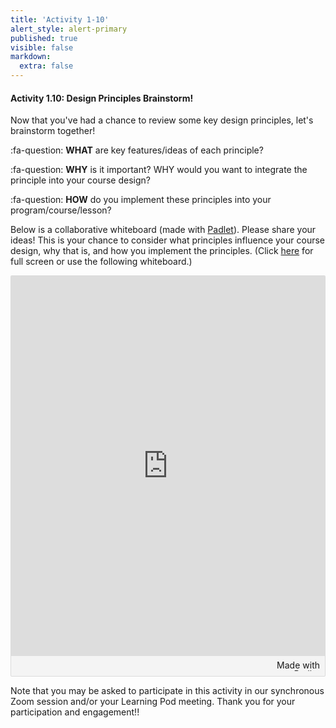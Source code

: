 ```yaml
---
title: 'Activity 1-10'
alert_style: alert-primary
published: true
visible: false
markdown:
  extra: false
---
```


#### Activity 1.10: Design Principles Brainstorm!

Now that you've had a chance to review some key design principles, let's brainstorm together!

:fa-question: **WHAT** are key features/ideas of each principle?

:fa-question: **WHY** is it important?  WHY would you want to integrate the principle into your course design?

:fa-question: **HOW** do you implement these principles into your program/course/lesson?

Below is a collaborative whiteboard (made with [Padlet](https://padlet.com/kelly_marjanovic/5v9kdtax2yj1v4xr)).  Please share your ideas!  This is your chance to consider what principles influence your course design, why that is, and how you implement the principles. (Click [here](https://padlet.com/kelly_marjanovic/5v9kdtax2yj1v4xr) for full screen or use the following whiteboard.)

<div class="padlet-embed" style="border:1px solid rgba(0,0,0,0.1);border-radius:2px;box-sizing:border-box;overflow:hidden;position:relative;width:100%;background:#F4F4F4"><p style="padding:0;margin:0"><iframe src="https://padlet.com/embed/5v9kdtax2yj1v4xr" frameborder="0" allow="camera;microphone;geolocation" style="width:100%;height:608px;display:block;padding:0;margin:0"></iframe></p><div style="padding:8px;text-align:right;margin:0;"><a href="https://padlet.com?ref=embed" style="padding:0;margin:0;border:none;display:block;line-height:1;height:16px" target="_blank"><img src="https://padlet.net/embeds/made_with_padlet.png" width="86" height="16" style="padding:0;margin:0;background:none;border:none;display:inline;box-shadow:none" alt="Made with Padlet"></a></div></div>


Note that you may be asked to participate in this activity in our synchronous Zoom session and/or your Learning Pod meeting.
Thank you for your participation and engagement!!
